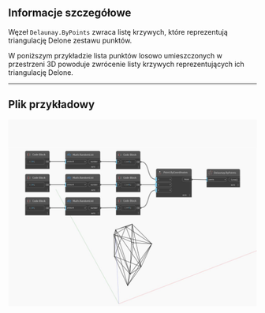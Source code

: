 ## Informacje szczegółowe
Węzeł `Delaunay.ByPoints` zwraca listę krzywych, które reprezentują triangulację Delone zestawu punktów.

W poniższym przykładzie lista punktów losowo umieszczonych w przestrzeni 3D powoduje zwrócenie listy krzywych reprezentujących ich triangulację Delone.

___
## Plik przykładowy

![ByPoints](./Tessellation.Delaunay.ByPoints_img.jpg)

